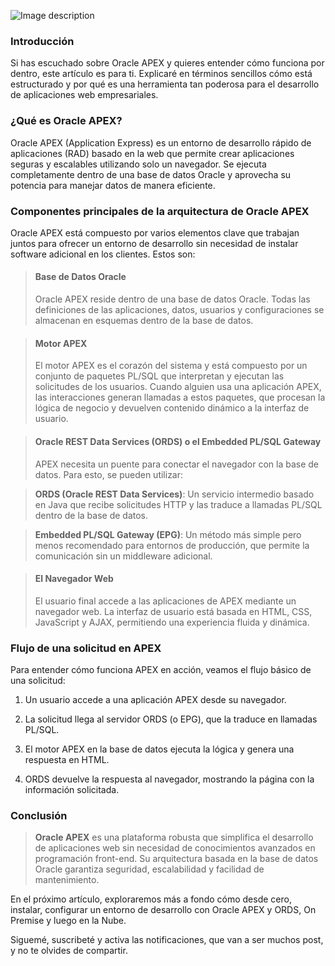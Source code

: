 ![Image description](https://dev-to-uploads.s3.amazonaws.com/uploads/articles/zrpu8lxto1da47qot373.jpeg)

### **Introducción**

Si has escuchado sobre Oracle APEX y quieres entender cómo funciona por dentro, este artículo es para ti. Explicaré en términos sencillos cómo está estructurado y por qué es una herramienta tan poderosa para el desarrollo de aplicaciones web empresariales.

### **¿Qué es Oracle APEX?**
Oracle APEX (Application Express) es un entorno de desarrollo rápido de aplicaciones (RAD) basado en la web que permite crear aplicaciones seguras y escalables utilizando solo un navegador. Se ejecuta completamente dentro de una base de datos Oracle y aprovecha su potencia para manejar datos de manera eficiente.

### **Componentes principales de la arquitectura de Oracle APEX**
Oracle APEX está compuesto por varios elementos clave que trabajan juntos para ofrecer un entorno de desarrollo sin necesidad de instalar software adicional en los clientes. Estos son:

> #### Base de Datos Oracle
> Oracle APEX reside dentro de una base de datos Oracle. Todas las definiciones de las aplicaciones, datos, usuarios y configuraciones se almacenan en esquemas dentro de la base de datos.

> #### Motor APEX
> El motor APEX es el corazón del sistema y está compuesto por un conjunto de paquetes PL/SQL que interpretan y ejecutan las solicitudes de los usuarios. Cuando alguien usa una aplicación APEX, las interacciones generan llamadas a estos paquetes, que procesan la lógica de negocio y devuelven contenido dinámico a la interfaz de usuario.

> #### Oracle REST Data Services (ORDS) o el Embedded PL/SQL Gateway
> APEX necesita un puente para conectar el navegador con la base de datos. Para esto, se pueden utilizar:

> **ORDS (Oracle REST Data Services)**: Un servicio intermedio basado en Java que recibe solicitudes HTTP y las traduce a llamadas PL/SQL dentro de la base de datos.

> **Embedded PL/SQL Gateway (EPG)**: Un método más simple pero menos recomendado para entornos de producción, que permite la comunicación sin un middleware adicional.

> #### El Navegador Web
> El usuario final accede a las aplicaciones de APEX mediante un navegador web. La interfaz de usuario está basada en HTML, CSS, JavaScript y AJAX, permitiendo una experiencia fluida y dinámica.

### **Flujo de una solicitud en APEX**

Para entender cómo funciona APEX en acción, veamos el flujo básico de una solicitud:

1. Un usuario accede a una aplicación APEX desde su navegador.

2. La solicitud llega al servidor ORDS (o EPG), que la traduce en llamadas PL/SQL.

3. El motor APEX en la base de datos ejecuta la lógica y genera una respuesta en HTML.

4. ORDS devuelve la respuesta al navegador, mostrando la página con la información solicitada.

### **Conclusión**

>  **Oracle APEX** es una plataforma robusta que simplifica el desarrollo de aplicaciones web sin necesidad de conocimientos avanzados en programación front-end. Su arquitectura basada en la base de datos Oracle garantiza seguridad, escalabilidad y facilidad de mantenimiento.

En el próximo artículo, exploraremos más a fondo cómo desde cero, instalar, configurar un entorno de desarrollo con Oracle APEX y ORDS, On Premise y luego en la Nube.

Siguemé, suscribeté y activa las notificaciones, que van a ser muchos post, y no te olvides de compartir.

